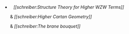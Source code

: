* $\;\;$ _[[schreiber:Structure Theory for Higher WZW Terms]]_ 

  & _[[schreiber:Higher Cartan Geometry]]_
 
  & _[[schreiber:The brane bouquet]]_
